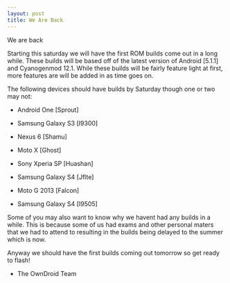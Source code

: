 ```yaml
---
layout: post
title: We Are Back
---
```


We are back

Starting this saturday we will have the first ROM builds come out in a long while. These builds will be based off of the latest version of Android [5.1.1] and Cyanogenmod 12.1. While these builds will be fairly feature light at first, more features are will be added in as time goes on.

The following devices should have builds by Saturday though one or two may not:

* Android One [Sprout]

* Samsung Galaxy S3 [I9300]

* Nexus 6 [Shamu]

* Moto X [Ghost]

* Sony Xperia SP [Huashan]

* Samsung Galaxy S4 [Jflte]

* Moto G  2013 [Falcon]

* Samsung Galaxy S4 [I9505]

Some of you may also want to know why we havent had any builds in a while. This is because some of us had exams and other personal maters that we had to attend to resulting in the builds being delayed to the summer which is now.

Anyway we should have the first builds coming out tomorrow so get ready to flash!

* The OwnDroid Team
